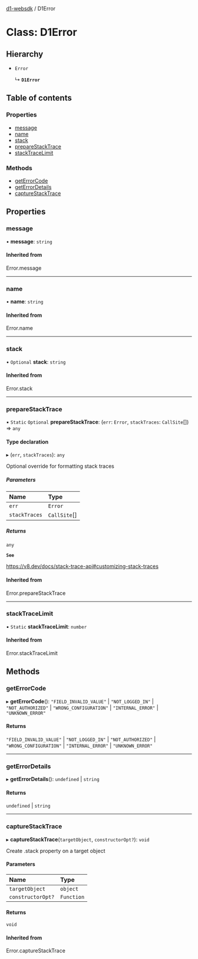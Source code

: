 [d1-websdk](../README.md) / D1Error

# Class: D1Error

## Hierarchy

- `Error`

  ↳ **`D1Error`**

## Table of contents

### Properties

- [message](D1Error.md#message)
- [name](D1Error.md#name)
- [stack](D1Error.md#stack)
- [prepareStackTrace](D1Error.md#preparestacktrace)
- [stackTraceLimit](D1Error.md#stacktracelimit)

### Methods

- [getErrorCode](D1Error.md#geterrorcode)
- [getErrorDetails](D1Error.md#geterrordetails)
- [captureStackTrace](D1Error.md#capturestacktrace)

## Properties

### message

• **message**: `string`

#### Inherited from

Error.message

---

### name

• **name**: `string`

#### Inherited from

Error.name

---

### stack

• `Optional` **stack**: `string`

#### Inherited from

Error.stack

---

### prepareStackTrace

▪ `Static` `Optional` **prepareStackTrace**: (`err`: `Error`, `stackTraces`: `CallSite`[]) => `any`

#### Type declaration

▸ (`err`, `stackTraces`): `any`

Optional override for formatting stack traces

##### Parameters

| Name          | Type         |
| :------------ | :----------- |
| `err`         | `Error`      |
| `stackTraces` | `CallSite`[] |

##### Returns

`any`

**`See`**

https://v8.dev/docs/stack-trace-api#customizing-stack-traces

#### Inherited from

Error.prepareStackTrace

---

### stackTraceLimit

▪ `Static` **stackTraceLimit**: `number`

#### Inherited from

Error.stackTraceLimit

## Methods

### getErrorCode

▸ **getErrorCode**(): `"FIELD_INVALID_VALUE"` \| `"NOT_LOGGED_IN"` \| `"NOT_AUTHORIZED"` \| `"WRONG_CONFIGURATION"` \| `"INTERNAL_ERROR"` \| `"UNKNOWN_ERROR"`

#### Returns

`"FIELD_INVALID_VALUE"` \| `"NOT_LOGGED_IN"` \| `"NOT_AUTHORIZED"` \| `"WRONG_CONFIGURATION"` \| `"INTERNAL_ERROR"` \| `"UNKNOWN_ERROR"`

---

### getErrorDetails

▸ **getErrorDetails**(): `undefined` \| `string`

#### Returns

`undefined` \| `string`

---

### captureStackTrace

▸ **captureStackTrace**(`targetObject`, `constructorOpt?`): `void`

Create .stack property on a target object

#### Parameters

| Name              | Type       |
| :---------------- | :--------- |
| `targetObject`    | `object`   |
| `constructorOpt?` | `Function` |

#### Returns

`void`

#### Inherited from

Error.captureStackTrace
